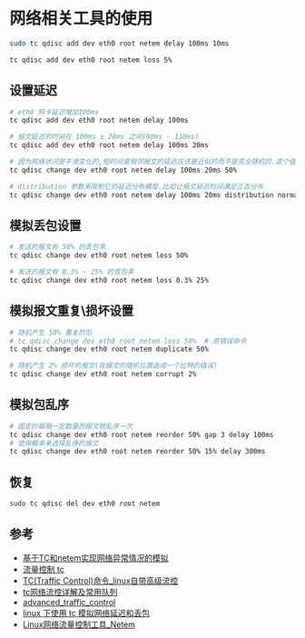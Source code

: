 
# 网络相关工具的使用

```bash
sudo tc qdisc add dev eth0 root netem delay 100ms 10ms
```

```bash
tc qdisc add dev eth0 root netem loss 5%
```

## 设置延迟

```bash
# eth0 网卡延迟增加100ms 
tc qdisc add dev eth0 root netem delay 100ms

# 报文延迟的时间在 100ms ± 20ms 之间(90ms - 110ms)
tc qdisc add dev eth0 root netem delay 100ms 20ms

# 因为网络状况是平滑变化的,短时间里相邻报文的延迟应该是近似的而不是完全随机的.这个值是个百分比,如果为 100%,就退化到固定延迟的情况;如果是 0% 则退化到随机延迟的情况
tc qdisc change dev eth0 root netem delay 100ms 20ms 50%

# distribution 参数来限制它的延迟分布模型.比如让报文延迟时间满足正态分布
tc qdisc change dev eth0 root netem delay 100ms 20ms distribution normal
```

## 模拟丢包设置

```bash
# 发送的报文有 50% 的丢包率
tc qdisc change dev eth0 root netem loss 50%

# 发送的报文有 0.3% ~ 25% 的丢包率
tc qdisc change dev eth0 root netem loss 0.3% 25%
```

## 模拟报文重复\损坏设置

```bash
# 随机产生 50% 重复的包
# tc qdisc change dev eth0 root netem loss 50%  # 原错误命令
tc qdisc change dev eth0 root netem duplicate 50%

# 随机产生 2% 损坏的报文(在报文的随机位置造成一个比特的错误)
tc qdisc change dev eth0 root netem corrupt 2%
```

## 模拟包乱序

```bash
# 固定的每隔一定数量的报文就乱序一次
tc qdisc change dev eth0 root netem reorder 50% gap 3 delay 100ms
# 使用概率来选择乱序的报文
tc qdisc change dev eth0 root netem reorder 50% 15% delay 300ms
```

## 恢复

```bash
sudo tc qdisc del dev eth0 root netem
```

## 参考

- [基于TC和netem实现网络异常情况的模拟](https://cloud.tencent.com/developer/article/1367795)
- [流量控制 tc](https://tonydeng.github.io/sdn-handbook/linux/tc.html)
- [TC(Traffic Control)命令_linux自带高级流控](https://cloud.tencent.com/developer/article/1409664)
- [tc网络流控详解及常用队列](https://blog.csdn.net/Van_male/article/details/98938160)
- [advanced_traffic_control](https://wiki.archlinux.org/title/advanced_traffic_control#Stochastic_Fairness_Queueing_%28SFQ%29)
- [linux 下使用 tc 模拟网络延迟和丢包](https://blog.csdn.net/duanbeibei/article/details/41250029)
- [Linux网络流量控制工具_Netem](https://www.cnblogs.com/fsw-blog/p/4788036.html)